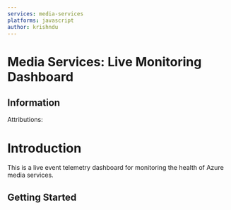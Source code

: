 ```yaml
---
services: media-services
platforms: javascript
author: krishndu
---
```


# Media Services: Live Monitoring Dashboard

## Information
Attributions: 

# Introduction
This is a live event telemetry dashboard for monitoring the health of Azure media services.

## Getting Started
